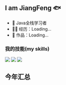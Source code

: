 <!-- ## Hi there 👋-->

<!--
**Luna-JiangFeng/Luna-JiangFeng** is a ✨ _special_ ✨ repository because its `README.md` (this file) appears on your GitHub profile.

Here are some ideas to get you started:

- 🔭 I’m currently working on ...
- 🌱 I’m currently learning ...
- 👯 I’m looking to collaborate on ...
- 🤔 I’m looking for help with ...
- 💬 Ask me about ...
- 📫 How to reach me: ...
- 😄 Pronouns: ...
- ⚡ Fun fact: ...
-->
## I am JiangFeng 🐟

- 🐧 Java全栈学习者
- 👨‍💻 经历：Loading...
- 🏡 作品：Loading...

### 我的技能(my skills)   

![](https://img.shields.io/badge/-Java-4C7491?style=flat-square&logo=java&logoColor=fff)
![](https://img.shields.io/badge/-MySQL-4479A1?style=flat-square&logo=MySQL&logoColor=fff)
![](https://img.shields.io/badge/-Git-E84E31?style=flat-square&logo=Git&logoColor=fff)


## 今年汇总 

